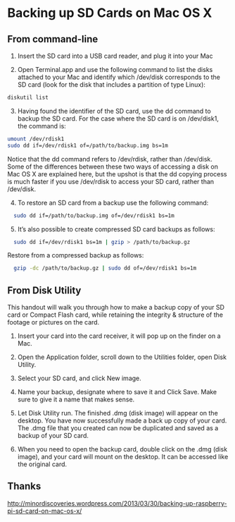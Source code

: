 Backing up SD Cards on Mac OS X
=======

From command-line
---

1. Insert the SD card into a USB card reader, and plug it into your Mac

2. Open Terminal.app and use the following command to list the disks attached to your Mac and identify which /dev/disk corresponds to the SD card (look for the disk that includes a partition of type Linux):

``` sh
diskutil list
```

3. Having found the identifier of the SD card, use the dd command to backup the SD card. For the case where the SD card is on /dev/disk1, the command is:

``` sh
umount /dev/rdisk1
sudo dd if=/dev/rdisk1 of=/path/to/backup.img bs=1m
```

Notice that the dd command refers to /dev/rdisk, rather than /dev/disk. Some of the differences between these two ways of accessing a disk on Mac OS X are explained here, but the upshot is that the dd copying process is much faster if you use /dev/rdisk to access your SD card, rather than /dev/disk.

4. To restore an SD card from a backup use the following command:

``` sh
  sudo dd if=/path/to/backup.img of=/dev/rdisk1 bs=1m
```

5. It’s also possible to create compressed SD card backups as follows:

``` sh
  sudo dd if=/dev/rdisk1 bs=1m | gzip > /path/to/backup.gz
```

Restore from a compressed backup as follows:

``` sh
  gzip -dc /path/to/backup.gz | sudo dd of=/dev/rdisk1 bs=1m
```

From Disk Utility
---

This handout will walk you through how to make a backup copy of your SD card or Compact Flash card, while retaining the integrity & structure of the footage or pictures on the card.

1. Insert your card into the card receiver, it will pop up on the finder on a Mac.

2. Open the Application folder, scroll down to the Utilities folder, open Disk Utility.

3. Select your SD card, and click New image.
 

4. Name your backup, designate where to save it and Click Save.  Make sure to give it a name that makes sense.

5. Let Disk Utility run.  The finished .dmg (disk image) will appear on the desktop.  You have now successfully made a back up copy of your card. The .dmg file that you created can now be duplicated and saved as a backup of your SD card.

6. When you need to open the backup card, double click on the .dmg (disk image), and your card will mount on the desktop.  It can be accessed like the original card.




Thanks
---
http://minordiscoveries.wordpress.com/2013/03/30/backing-up-raspberry-pi-sd-card-on-mac-os-x/
